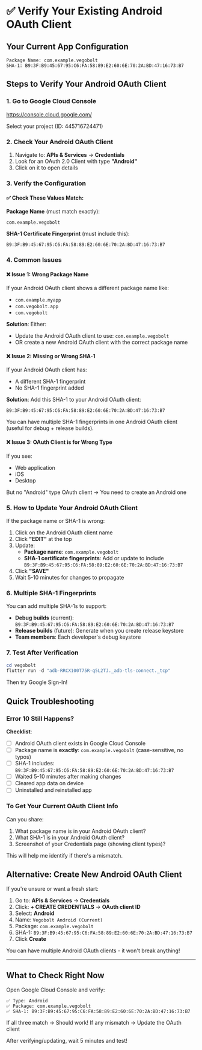 # ✅ Verify Your Existing Android OAuth Client

## Your Current App Configuration
```
Package Name: com.example.vegobolt
SHA-1: B9:3F:B9:45:67:95:C6:FA:58:89:E2:60:6E:70:2A:BD:47:16:73:B7
```

## Steps to Verify Your Android OAuth Client

### 1. Go to Google Cloud Console
https://console.cloud.google.com/

Select your project (ID: 445716724471)

### 2. Check Your Android OAuth Client
1. Navigate to: **APIs & Services** → **Credentials**
2. Look for an OAuth 2.0 Client with type **"Android"**
3. Click on it to open details

### 3. Verify the Configuration

#### ✅ Check These Values Match:

**Package Name** (must match exactly):
```
com.example.vegobolt
```

**SHA-1 Certificate Fingerprint** (must include this):
```
B9:3F:B9:45:67:95:C6:FA:58:89:E2:60:6E:70:2A:BD:47:16:73:B7
```

### 4. Common Issues

#### ❌ Issue 1: Wrong Package Name
If your Android OAuth client shows a different package name like:
- `com.example.myapp`
- `com.vegobolt.app`
- `com.vegobolt`

**Solution**: Either:
- Update the Android OAuth client to use: `com.example.vegobolt`
- OR create a new Android OAuth client with the correct package name

#### ❌ Issue 2: Missing or Wrong SHA-1
If your Android OAuth client has:
- A different SHA-1 fingerprint
- No SHA-1 fingerprint added

**Solution**: Add this SHA-1 to your Android OAuth client:
```
B9:3F:B9:45:67:95:C6:FA:58:89:E2:60:6E:70:2A:BD:47:16:73:B7
```

You can have multiple SHA-1 fingerprints in one Android OAuth client (useful for debug + release builds).

#### ❌ Issue 3: OAuth Client is for Wrong Type
If you see:
- Web application
- iOS
- Desktop

But no "Android" type OAuth client → You need to create an Android one

### 5. How to Update Your Android OAuth Client

If the package name or SHA-1 is wrong:

1. Click on the Android OAuth client name
2. Click **"EDIT"** at the top
3. Update:
   - **Package name**: `com.example.vegobolt`
   - **SHA-1 certificate fingerprints**: Add or update to include `B9:3F:B9:45:67:95:C6:FA:58:89:E2:60:6E:70:2A:BD:47:16:73:B7`
4. Click **"SAVE"**
5. Wait 5-10 minutes for changes to propagate

### 6. Multiple SHA-1 Fingerprints

You can add multiple SHA-1s to support:
- **Debug builds** (current): `B9:3F:B9:45:67:95:C6:FA:58:89:E2:60:6E:70:2A:BD:47:16:73:B7`
- **Release builds** (future): Generate when you create release keystore
- **Team members**: Each developer's debug keystore

### 7. Test After Verification

```powershell
cd vegobolt
flutter run -d "adb-RRCX100T75R-q5L2TJ._adb-tls-connect._tcp"
```

Then try Google Sign-In!

## Quick Troubleshooting

### Error 10 Still Happens?

**Checklist**:
- [ ] Android OAuth client exists in Google Cloud Console
- [ ] Package name is **exactly**: `com.example.vegobolt` (case-sensitive, no typos)
- [ ] SHA-1 includes: `B9:3F:B9:45:67:95:C6:FA:58:89:E2:60:6E:70:2A:BD:47:16:73:B7`
- [ ] Waited 5-10 minutes after making changes
- [ ] Cleared app data on device
- [ ] Uninstalled and reinstalled app

### To Get Your Current OAuth Client Info

Can you share:
1. What package name is in your Android OAuth client?
2. What SHA-1 is in your Android OAuth client?
3. Screenshot of your Credentials page (showing client types)?

This will help me identify if there's a mismatch.

## Alternative: Create New Android OAuth Client

If you're unsure or want a fresh start:

1. Go to: **APIs & Services** → **Credentials**
2. Click: **+ CREATE CREDENTIALS** → **OAuth client ID**
3. Select: **Android**
4. Name: `Vegobolt Android (Current)`
5. Package: `com.example.vegobolt`
6. SHA-1: `B9:3F:B9:45:67:95:C6:FA:58:89:E2:60:6E:70:2A:BD:47:16:73:B7`
7. Click **Create**

You can have multiple Android OAuth clients - it won't break anything!

---

## What to Check Right Now

Open Google Cloud Console and verify:

```
✅ Type: Android
✅ Package: com.example.vegobolt
✅ SHA-1: B9:3F:B9:45:67:95:C6:FA:58:89:E2:60:6E:70:2A:BD:47:16:73:B7
```

If all three match → Should work!
If any mismatch → Update the OAuth client

After verifying/updating, wait 5 minutes and test!
